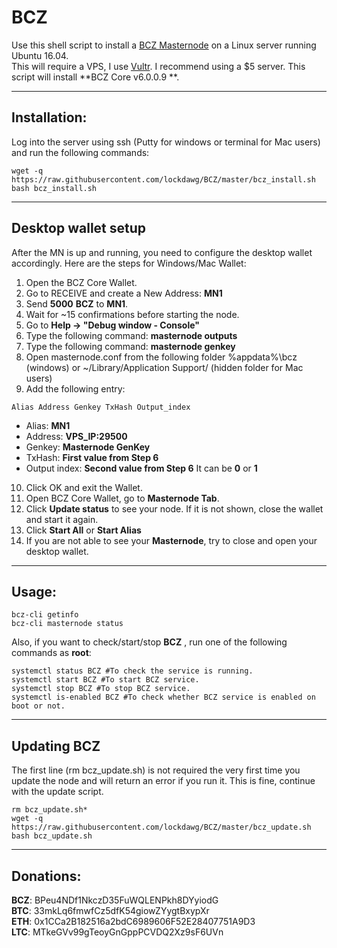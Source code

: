 # BCZ
Use this shell script to install a [BCZ Masternode](https://www.bitcoincz.org/) on a Linux server running Ubuntu 16.04.  
This will require a VPS, I use [Vultr](https://www.vultr.com/?ref=7310394).  I recommend using a $5 server.
This script will install **BCZ Core v6.0.0.9 **.
***

## Installation:
Log into the server using ssh (Putty for windows or terminal for Mac users) and run the following commands:
```
wget -q https://raw.githubusercontent.com/lockdawg/BCZ/master/bcz_install.sh
bash bcz_install.sh
```
***

## Desktop wallet setup

After the MN is up and running, you need to configure the desktop wallet accordingly. Here are the steps for Windows/Mac Wallet:
1. Open the BCZ Core Wallet.
2. Go to RECEIVE and create a New Address: **MN1**
3. Send **5000** **BCZ** to **MN1**.
4. Wait for ~15 confirmations before starting the node.
5. Go to **Help -> "Debug window - Console"**
6. Type the following command: **masternode outputs**
7. Type the following command: **masternode genkey**
8. Open masternode.conf from the following folder %appdata%\bcz (windows) or ~/Library/Application Support/ (hidden folder for Mac users)
9. Add the following entry:
```
Alias Address Genkey TxHash Output_index
```
* Alias: **MN1**
* Address: **VPS_IP:29500**
* Genkey: **Masternode GenKey**
* TxHash: **First value from Step 6** 
* Output index:  **Second value from Step 6** It can be **0** or **1**
10. Click OK and exit the Wallet.
11. Open BCZ Core Wallet, go to **Masternode Tab**.
12. Click **Update status** to see your node. If it is not shown, close the wallet and start it again.
13. Click **Start All** or **Start Alias**
12. If you are not able to see your **Masternode**, try to close and open your desktop wallet.
***

## Usage:
```
bcz-cli getinfo
bcz-cli masternode status
```
Also, if you want to check/start/stop **BCZ** , run one of the following commands as **root**:
```
systemctl status BCZ #To check the service is running.
systemctl start BCZ #To start BCZ service.
systemctl stop BCZ #To stop BCZ service.
systemctl is-enabled BCZ #To check whether BCZ service is enabled on boot or not.
```
***

## Updating BCZ
The first line (rm bcz_update.sh) is not required the very first time you update the node and will return an error if you run it.  This is fine, continue with the update script.
```
rm bcz_update.sh*
wget -q https://raw.githubusercontent.com/lockdawg/BCZ/master/bcz_update.sh
bash bcz_update.sh
```
***

## Donations:  

**BCZ**: BPeu4NDf1NkczD35FuWQLENPkh8DYyiodG  
**BTC**: 33mkLq6fmwfCz5dfK54giowZYygtBxypXr  
**ETH**: 0x1CCa2B182516a2bdC6989606F52E28407751A9D3  
**LTC**: MTkeGVv99gTeoyGnGppPCVDQ2Xz9sF6UVn
